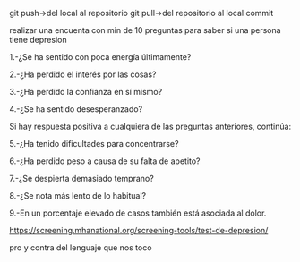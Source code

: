 git push->del local al repositorio
git pull->del repositorio al local
commit

realizar una encuenta 
con min de 10 preguntas
para saber si una persona tiene depresion

1.-¿Se ha sentido con poca energía últimamente?

2.-¿Ha perdido el interés por las cosas?

3.-¿Ha perdido la confianza en sí mismo?

4.-¿Se ha sentido desesperanzado?

Si hay respuesta positiva a cualquiera de las preguntas anteriores, continúa:

5.-¿Ha tenido dificultades para concentrarse?

6.-¿Ha perdido peso a causa de su falta de apetito?

7.-¿Se despierta demasiado temprano?

8.-¿Se nota más lento de lo habitual?

9.-En un porcentaje elevado de casos también está asociada al dolor.

https://screening.mhanational.org/screening-tools/test-de-depresion/

pro y contra del lenguaje que nos toco